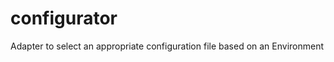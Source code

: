 configurator
============

Adapter to select an appropriate configuration file based on an Environment
